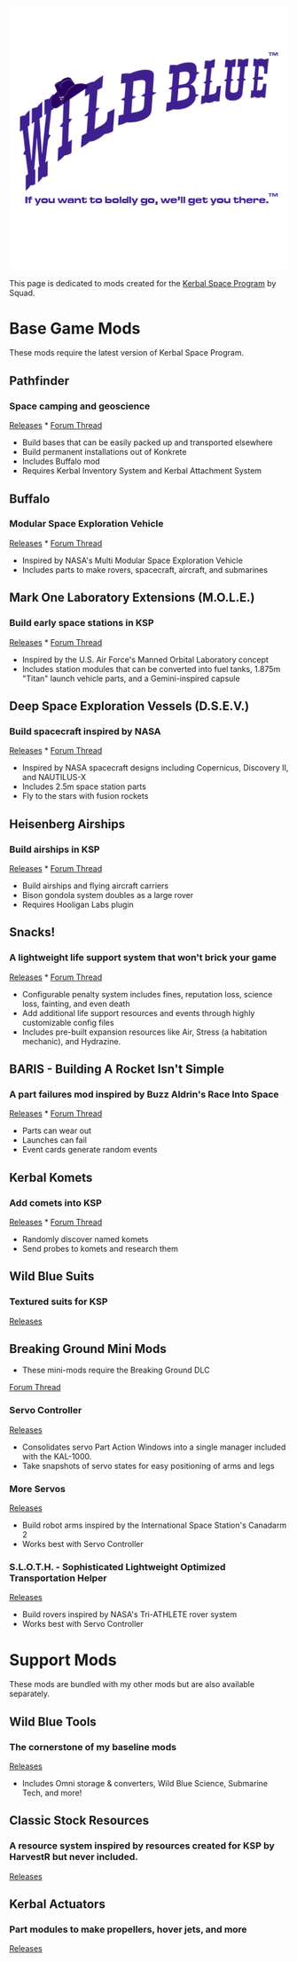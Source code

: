 ![Image](WildBluePlacard.png)

This page is dedicated to mods created for the [Kerbal Space Program](http://www.kerbalspaceprogram.com) by Squad.

# Base Game Mods
These mods require the latest version of Kerbal Space Program.

## Pathfinder
### Space camping and geoscience
[Releases](https://github.com/Angel-125/Pathfinder/releases) * [Forum Thread](https://forum.kerbalspaceprogram.com/index.php?/topic/121397-17x-pathfinder-space-camping-geoscience/)
- Build bases that can be easily packed up and transported elsewhere
- Build permanent installations out of Konkrete
- Includes Buffalo mod
- Requires Kerbal Inventory System and Kerbal Attachment System

## Buffalo
### Modular Space Exploration Vehicle
[Releases](https://github.com/Angel-125/Buffalo/releases) * [Forum Thread](https://forum.kerbalspaceprogram.com/index.php?/topic/122617-17x-buffalo-nasa-inspired-modular-space-exploration-vehicle/)
- Inspired by NASA's Multi Modular Space Exploration Vehicle
- Includes parts to make rovers, spacecraft, aircraft, and submarines

## Mark One Laboratory Extensions (M.O.L.E.)
### Build early space stations in KSP
[Releases](https://github.com/Angel-125/MOLE/releases) * [Forum Thread](https://forum.kerbalspaceprogram.com/index.php?/topic/154893-17x-mark-one-laboratory-extensions-mole/)
- Inspired by the U.S. Air Force's Manned Orbital Laboratory concept
- Includes station modules that can be converted into fuel tanks, 1.875m "Titan" launch vehicle parts, and a Gemini-inspired capsule

## Deep Space Exploration Vessels (D.S.E.V.)
### Build spacecraft inspired by NASA
[Releases](https://github.com/Angel-125/DSEV/releases) * [Forum Thread](https://forum.kerbalspaceprogram.com/index.php?/topic/122162-17x-deep-space-exploration-vessels-build-nasa-inspired-ships-in-ksp/)
- Inspired by NASA spacecraft designs including Copernicus, Discovery II, and NAUTILUS-X
- Includes 2.5m space station parts
- Fly to the stars with fusion rockets

## Heisenberg Airships
### Build airships in KSP
[Releases](https://github.com/Angel-125/Airships/releases) * [Forum Thread](https://forum.kerbalspaceprogram.com/index.php?/topic/150702-17x-heisenberg-airships-part-pack/#comment-2820141)
- Build airships and flying aircraft carriers
- Bison gondola system doubles as a large rover
- Requires Hooligan Labs plugin

## Snacks!
### A lightweight life support system that won't brick your game
[Releases](https://github.com/Angel-125/Snacks/releases) * [Forum Thread](https://forum.kerbalspaceprogram.com/index.php?/topic/149604-17x-snacks-friendly-simplified-life-support/)
- Configurable penalty system includes fines, reputation loss, science loss, fainting, and even death
- Add additional life support resources and events through highly customizable config files
- Includes pre-built expansion resources like Air, Stress (a habitation mechanic), and Hydrazine.

## BARIS - Building A Rocket Isn't Simple
### A part failures mod inspired by Buzz Aldrin's Race Into Space
[Releases](https://github.com/Angel-125/BARIS/releases) * [Forum Thread](https://forum.kerbalspaceprogram.com/index.php?/topic/164448-16-baris-building-a-rocket-isnt-simple/)
- Parts can wear out
- Launches can fail
- Event cards generate random events

## Kerbal Komets
### Add comets into KSP
[Releases](https://github.com/Angel-125/KerbalKomets/releases) * [Forum Thread](https://forum.kerbalspaceprogram.com/index.php?/topic/157387-16x-kerbalkomets-add-komets-to-your-game/)
- Randomly discover named komets
- Send probes to komets and research them

## Wild Blue Suits
### Textured suits for KSP
[Releases](https://github.com/Angel-125/WildBlueSuits)
## Breaking Ground Mini Mods
- These mini-mods require the Breaking Ground DLC

[Forum Thread](www.spacenews.com)
### Servo Controller
[Releases](https://github.com/Angel-125/ServoController/releases)
- Consolidates servo Part Action Windows into a single manager included with the KAL-1000.
- Take snapshots of servo states for easy positioning of arms and legs

### More Servos
[Releases](https://github.com/Angel-125/MoreServos/releases)
- Build robot arms inspired by the International Space Station's Canadarm 2
- Works best with Servo Controller

### S.L.O.T.H. - Sophisticated Lightweight Optimized Transportation Helper
[Releases](https://github.com/Angel-125/SLOTH/releases)
- Build rovers inspired by NASA's Tri-ATHLETE rover system
- Works best with Servo Controller

# Support Mods
These mods are bundled with my other mods but are also available separately.
## Wild Blue Tools
### The cornerstone of my baseline mods
[Releases](https://github.com/Angel-125/WildBlueTools/releases)
- Includes Omni storage & converters, Wild Blue Science, Submarine Tech, and more!

## Classic Stock Resources
### A resource system inspired by resources created for KSP by HarvestR but never included.
[Releases](https://github.com/Angel-125/ClassicStockResources/releases)

## Kerbal Actuators
### Part modules to make propellers, hover jets, and more
[Releases](https://github.com/Angel-125/KerbalActuators/releases)
